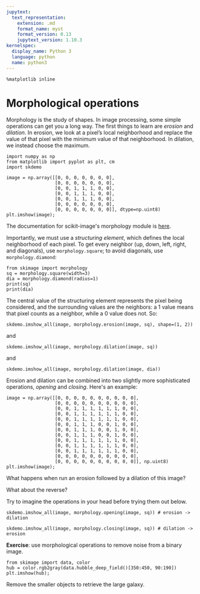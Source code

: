 ```yaml
---
jupytext:
  text_representation:
    extension: .md
    format_name: myst
    format_version: 0.13
    jupytext_version: 1.10.3
kernelspec:
  display_name: Python 3
  language: python
  name: python3
---
```


```{code-cell} python
%matplotlib inline
```

# Morphological operations

Morphology is the study of shapes. In image processing, some simple operations can get you a long way. The first things to learn are *erosion* and *dilation*. In erosion, we look at a pixel’s local neighborhood and replace the value of that pixel with the minimum value of that neighborhood. In dilation, we instead choose the maximum.

```{code-cell} python
import numpy as np
from matplotlib import pyplot as plt, cm
import skdemo
```

```{code-cell} python
image = np.array([[0, 0, 0, 0, 0, 0, 0],
                  [0, 0, 0, 0, 0, 0, 0],
                  [0, 0, 1, 1, 1, 0, 0],
                  [0, 0, 1, 1, 1, 0, 0],
                  [0, 0, 1, 1, 1, 0, 0],
                  [0, 0, 0, 0, 0, 0, 0],
                  [0, 0, 0, 0, 0, 0, 0]], dtype=np.uint8)
plt.imshow(image);
```

The documentation for scikit-image's morphology module is
[here](http://scikit-image.org/docs/0.10.x/api/skimage.morphology.html).

Importantly, we must use a *structuring element*, which defines the local
neighborhood of each pixel. To get every neighbor (up, down, left, right, and
diagonals), use `morphology.square`; to avoid diagonals, use
`morphology.diamond`:

```{code-cell} python
from skimage import morphology
sq = morphology.square(width=3)
dia = morphology.diamond(radius=1)
print(sq)
print(dia)
```

The central value of the structuring element represents the pixel being considered, and the surrounding values are the neighbors: a 1 value means that pixel counts as a neighbor, while a 0 value does not. So:

```{code-cell} python
skdemo.imshow_all(image, morphology.erosion(image, sq), shape=(1, 2))
```

and

```{code-cell} python
skdemo.imshow_all(image, morphology.dilation(image, sq))
```

and

```{code-cell} python
skdemo.imshow_all(image, morphology.dilation(image, dia))
```

Erosion and dilation can be combined into two slightly more sophisticated operations, *opening* and *closing*. Here's an example:

```{code-cell} python
image = np.array([[0, 0, 0, 0, 0, 0, 0, 0, 0, 0],
                  [0, 0, 0, 0, 0, 0, 0, 0, 0, 0],
                  [0, 0, 1, 1, 1, 1, 1, 1, 0, 0],
                  [0, 0, 1, 1, 1, 1, 1, 1, 0, 0],
                  [0, 0, 1, 1, 1, 1, 1, 1, 0, 0],
                  [0, 0, 1, 1, 1, 0, 0, 1, 0, 0],
                  [0, 0, 1, 1, 1, 0, 0, 1, 0, 0],
                  [0, 0, 1, 1, 1, 0, 0, 1, 0, 0],
                  [0, 0, 1, 1, 1, 1, 1, 1, 0, 0],
                  [0, 0, 1, 1, 1, 1, 1, 1, 0, 0],
                  [0, 0, 1, 1, 1, 1, 1, 1, 0, 0],
                  [0, 0, 0, 0, 0, 0, 0, 0, 0, 0],
                  [0, 0, 0, 0, 0, 0, 0, 0, 0, 0]], np.uint8)
plt.imshow(image);
```

What happens when run an erosion followed by a dilation of this image?

What about the reverse?

Try to imagine the operations in your head before trying them out below.

```{code-cell} python
skdemo.imshow_all(image, morphology.opening(image, sq)) # erosion -> dilation
```

```{code-cell} python
skdemo.imshow_all(image, morphology.closing(image, sq)) # dilation -> erosion
```

**Exercise**: use morphological operations to remove noise from a binary image.

```{code-cell} python
from skimage import data, color
hub = color.rgb2gray(data.hubble_deep_field()[350:450, 90:190])
plt.imshow(hub);
```

Remove the smaller objects to retrieve the large galaxy.
